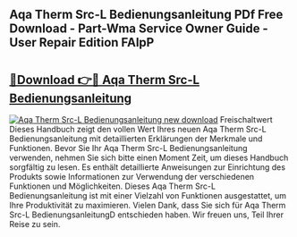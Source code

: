 ## Aqa Therm Src-L Bedienungsanleitung PDf Free Download - Part-Wma Service Owner Guide - User Repair Edition FAlpP

# <h2><a href="http://df19z8e.blite.top/?on=Aqa+Therm+Src-L+Bedienungsanleitung">🔗Download 👉🔴 Aqa Therm Src-L Bedienungsanleitung</a></h2>

[![Aqa Therm Src-L Bedienungsanleitung new download](https://i.imgur.com/lujVjoI.png)](http://df19z8e.blite.top/?on=Aqa+Therm+Src-L+Bedienungsanleitung)
Freischaltwert Dieses Handbuch zeigt den vollen Wert Ihres neuen Aqa Therm Src-L Bedienungsanleitung mit detaillierten Erklärungen der Merkmale und Funktionen. Bevor Sie Ihr Aqa Therm Src-L Bedienungsanleitung verwenden, nehmen Sie sich bitte einen Moment Zeit, um dieses Handbuch sorgfältig zu lesen. Es enthält detaillierte Anweisungen zur Einrichtung des Produkts sowie Informationen zur Verwendung der verschiedenen Funktionen und Möglichkeiten. Dieses Aqa Therm Src-L Bedienungsanleitung ist mit einer Vielzahl von Funktionen ausgestattet, um Ihre Produktivität zu maximieren. Vielen Dank, dass Sie sich für Aqa Therm Src-L BedienungsanleitungD entschieden haben. Wir freuen uns, Teil Ihrer Reise zu sein.
